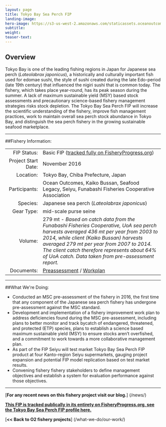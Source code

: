 ```yaml
---
layout: page 
title: Tokyo Bay Sea Perch FIP
landing-image:
hero-image: https://s3-us-west-2.amazonaws.com/staticassets.oceanoutcomes.org/news+and+analysis/hero+images/tokyo-bay-fip-launch-hero.jpg
subtitle:
weight: 
teaser-text:
---
```

<h2>Overview</h2>

Tokyo Bay is one of the leading fishing regions in Japan for Japanese sea perch (*Lateolabrax japonicus*), a historically and culturally important fish used for edomae sushi, the style of sushi created during the late Edo-period (late 19th century) that influenced the nigiri sushi that is common today. The fishery, which takes place year-round, has its peak season during the summer. A lack of maximum sustainable yield (MSY) based stock assessments and precautionary science-based fishery management strategies risks stock depletion. The Tokyo Bay Sea Perch FIP will increase the scientific understanding of the fishery, improve fish management practices, work to maintain overall sea perch stock abundance in Tokyo Bay, and distinguish the sea perch fishery in the growing sustainable seafood marketplace.

---

##Fishery Information:

|||
| ---: | --- |
| FIP Status: | Basic FIP (<a href="http://fisheryprogress.org/directory" target="_blank">tracked fully on FisheryProgress.org</a>) |
| Project Start Date: | November 2016 |
| Location: | Tokyo Bay, Chiba Prefecture, Japan |
| Participants: | Ocean Outcomes, Kaiko Bussan, Seafood Legacy, Seiyu, Funabashi Fisheries Cooperative Association |
| Species: | Japanese sea perch (*Lateolabrax japonicus*) |
| Gear Type: | mid-scale purse seine |
| Volume: | 279 mt - *Based on catch data from the Funabashi Fisheries Cooperative, UoA sea perch harvests averaged 436 mt per year from 2003 to 2014, while client (Kaiko Bussan) harvests averaged 279 mt per year from 2007 to 2014. The client catch therefore represents about 64% of UoA catch. Data taken from pre-assessment report.* |
| Documents: | <a href="https://s3-us-west-2.amazonaws.com/staticassets.oceanoutcomes.org/supporting+documents/Fishery+Project+Resources/TokyoBayPreassessment2016.pdf" target="_blank">Preassessment</a> / <a href="https://s3-us-west-2.amazonaws.com/staticassets.oceanoutcomes.org/supporting+documents/Fishery+Project+Resources/TokyoBayWorkplan2016.pdf" target="_blank">Workplan</a> |

---

##What We're Doing:

* Conducted an MSC pre-assessment of the fishery in 2016, the first time that any component of the Japanese sea perch fishery has undergone pre-assessment against the MSC standard.
* Development and implementation of a fishery improvement work plan to address deficiencies found during the MSC pre-assessment, including plans to better monitor and track bycatch of endangered, threatened, and protected (ETP) species, plans to establish a science based maximum sustainable yield (MSY) to ensure stocks aren’t overfished, and a commitment to work towards a more collaborative management plan.
* As part of the FIP Seiyu will test market Tokyo Bay Sea Perch FIP product at four Kanto-region Seiyu supermarkets, gauging project expansion and potential FIP model replication based on test market results.
* Convening fishery fishery stakeholders to define management objectives and establish a system for evaluation performance against those objectives.

---

[**For any recent news on this fishery project visit our blog.**] (/news/) 

<a href="http://fisheryprogress.org/directory" target="_blank">**This FIP is tracked publically in its entirety on FisheryProgress.org, see the Tokyo Bay Sea Perch FIP profile here.**</a>

[**<< Back to O2 fishery projects**] (/what-we-do/our-work/)
